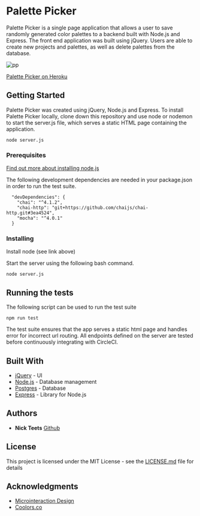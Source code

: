 # Palette Picker

Palette Picker is a single page application that allows a user to save randomly generated color palettes to a backend built with Node.js and Express. The front end application was built using jQuery. Users are able to create new projects and palettes, as well as delete palettes from the database. 

![pp](https://user-images.githubusercontent.com/26471447/36620871-6702529e-18b2-11e8-91d6-9cfe69e997dc.gif)

[Palette Picker on Heroku](https://nt-palettepicker-171201.herokuapp.com/)

## Getting Started

Palette Picker was created using jQuery, Node.js and Express. To install Palette Picker locally, clone down this repository and use node or nodemon to start the server.js file, which serves a static HTML page containing the application.

```
node server.js
```

### Prerequisites

[Find out more about installing node.js](https://nodejs.org/en/download/package-manager/)

The following development dependencies are needed in your package.json in order to run the test suite. 

```
  "devDependencies": {
    "chai": "^4.1.2",
    "chai-http": "git+https://github.com/chaijs/chai-http.git#3ea4524",
    "mocha": "^4.0.1"
  }
```

### Installing

Install node (see link above)

Start the server using the following bash command. 

```
node server.js
```



## Running the tests

The following script can be used to run the test suite

```
npm run test
```

The test suite ensures that the app serves a static html page and handles error for incorrect url routing. All endpoints defined on the server are tested before continuously integrating with CircleCI. 


## Built With

* [jQuery](https://jquery.com/) - UI
* [Node.js](https://nodejs.org/en/) - Database management
* [Postgres](https://www.postgresql.org/) - Database
* [Express](https://expressjs.com/) - Library for Node.js


## Authors

* **Nick Teets** [Github](https://github.com/nicktu12/)

## License

This project is licensed under the MIT License - see the [LICENSE.md](LICENSE.md) file for details

## Acknowledgments

* [Microinteraction Design](https://codepen.io/TrevorWelch/pen/NwERXE)
* [Coolors.co](https://coolors.co/)

